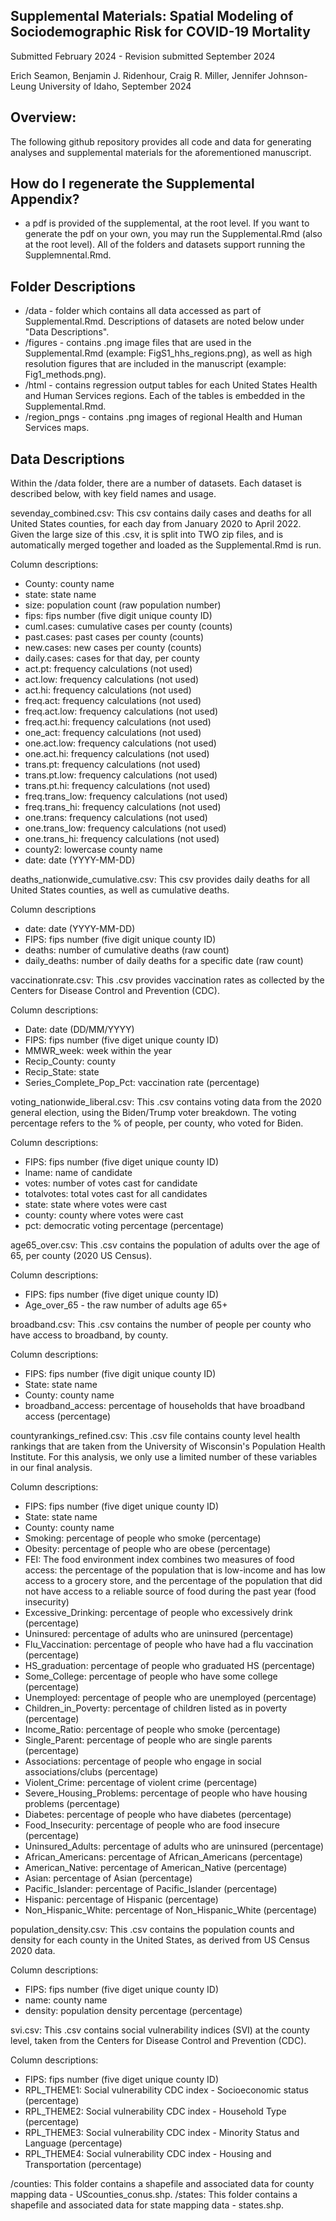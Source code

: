 ## Supplemental Materials: Spatial Modeling of Sociodemographic Risk for COVID-19 Mortality

Submitted February 2024 - Revision submitted September 2024

Erich Seamon, Benjamin J. Ridenhour, Craig R. Miller, Jennifer Johnson-Leung
University of Idaho, September 2024

## Overview:

The following github repository provides all code and data for generating analyses and supplemental materials for the aforementioned manuscript.

## How do I regenerate the Supplemental Appendix?

- a pdf is provided of the supplemental, at the root level.  If you want to generate the pdf on your own, you may run the Supplemental.Rmd (also at the root level).  All of the folders and datasets support running the Supplemnental.Rmd.

## Folder Descriptions

- /data  - folder which contains all data accessed as part of Supplemental.Rmd.  Descriptions of datasets are noted below under "Data Descriptions".
- /figures - contains .png image files that are used in the Supplemental.Rmd (example: FigS1_hhs_regions.png), as well as high resolution figures that are included in the manuscript (example: Fig1_methods.png).
- /html - contains regression output tables for each United States Health and Human Services regions.  Each of the tables is embedded in the Supplemental.Rmd.
- /region_pngs - contains .png images of regional Health and Human Services maps.


## Data Descriptions

Within the /data folder, there are a number of datasets.  Each dataset is described below, with key field names and usage.

sevenday_combined.csv: This csv contains daily cases and deaths for all United States counties, for each day from January 2020 to April 2022.  Given the large size of this .csv, it is split into TWO zip files, and is automatically merged together and loaded as the Supplemental.Rmd is run.

Column descriptions:

- County: county name
- state: state name
- size: population count (raw population number)
- fips: fips number (five digit unique county ID)
- cuml.cases: cumulative cases per county (counts)
- past.cases: past cases per county (counts)
- new.cases: new cases per county (counts)
- daily.cases: cases for that day, per county
- act.pt: frequency calculations (not used)
- act.low: frequency calculations (not used)
- act.hi: frequency calculations (not used)
- freq.act: frequency calculations (not used)
- freq.act.low: frequency calculations (not used)
- freq.act.hi: frequency calculations (not used)
- one_act: frequency calculations (not used)
- one.act.low: frequency calculations (not used)
- one.act.hi: frequency calculations (not used)
- trans.pt: frequency calculations (not used)
- trans.pt.low: frequency calculations (not used)
- trans.pt.hi: frequency calculations (not used)
- freq.trans_low: frequency calculations (not used)
- freq.trans_hi: frequency calculations (not used)
- one.trans: frequency calculations (not used)
- one.trans_low: frequency calculations (not used)
- one.trans_hi: frequency calculations (not used)
- county2: lowercase county name
- date: date (YYYY-MM-DD)

deaths_nationwide_cumulative.csv: This csv provides daily deaths for all United States counties, as well as cumulative deaths.  

Column descriptions

- date: date (YYYY-MM-DD)
- FIPS: fips number (five digit unique county ID)
- deaths: number of cumulative deaths (raw count)
- daily_deaths: number of daily deaths for a specific date (raw count)

vaccinationrate.csv: This .csv provides vaccination rates as collected by the Centers for Disease Control and Prevention (CDC). 

Column descriptions:

- Date: date (DD/MM/YYYY)
- FIPS: fips number (five diget unique county ID)
- MMWR_week: week within the year
- Recip_County: county
- Recip_State: state
- Series_Complete_Pop_Pct: vaccination rate (percentage)
  
voting_nationwide_liberal.csv: This .csv contains voting data from the 2020 general election, using the Biden/Trump voter breakdown.  The voting percentage refers to the % of people, per county, who voted for Biden.

Column descriptions:

- FIPS: fips number (five diget unique county ID)
- lname: name of candidate
- votes: number of votes cast for candidate
- totalvotes: total votes cast for all candidates
- state: state where votes were cast
- county: county where votes were cast
- pct: democratic voting percentage (percentage)

age65_over.csv: This .csv contains the population of adults over the age of 65, per county (2020 US Census).

Column descriptions:

- FIPS: fips number (five diget unique county ID)
- Age_over_65 - the raw number of adults age 65+

broadband.csv: This .csv contains the number of people per county who have access to broadband, by county.

Column descriptions:

- FIPS: fips number (five digit unique county ID)
- State: state name
- County: county name
- broadband_access: percentage of households that have broadband access (percentage)

countyrankings_refined.csv: This .csv file contains county level health rankings that are taken from the University of Wisconsin's Population Health Institute.  For this analysis, we only use a limited number of these variables in our final analysis.

Column descriptions:

- FIPS: fips number (five diget unique county ID)
- State: state name
- County: county name
- Smoking: percentage of people who smoke (percentage)
- Obesity: percentage of people who are obese (percentage)
- FEI: The food environment index combines two measures of food access: the percentage of the population that is low-income and has low access to a grocery store, and the percentage of the population that did not have access to a reliable source of food during the past year (food insecurity)
- Excessive_Drinking: percentage of people who excessively drink (percentage)
- Uninsured: percentage of adults who are uninsured (percentage)
- Flu_Vaccination: percentage of people who have had a flu vaccination (percentage)
- HS_graduation: percentage of people who graduated HS (percentage)
- Some_College: percentage of people who have some college (percentage)
- Unemployed: percentage of people who are unemployed (percentage)
- Children_in_Poverty: percentage of children listed as in poverty (percentage)
- Income_Ratio: percentage of people who smoke (percentage)
- Single_Parent: percentage of people who are single parents (percentage)
- Associations: percentage of people who engage in social associations/clubs (percentage)
- Violent_Crime: percentage of violent crime (percentage)
- Severe_Housing_Problems: percentage of people who have housing problems (percentage)
- Diabetes: percentage of people who have diabetes (percentage)
- Food_Insecurity: percentage of people who are food insecure (percentage)
- Uninsured_Adults: percentage of adults who are uninsured (percentage)
- African_Americans: percentage of African_Americans (percentage)
- American_Native: percentage of American_Native (percentage)
- Asian: percentage of Asian (percentage)
- Pacific_Islander: percentage of Pacific_Islander (percentage)
- Hispanic: percentage of Hispanic (percentage)
- Non_Hispanic_White: percentage of Non_Hispanic_White (percentage)

population_density.csv: This .csv contains the population counts and density for each county in the United States, as derived from US Census 2020 data.

Column descriptions:

- FIPS: fips number (five diget unique county ID)
- name: county name
- density: population density percentage (percentage)

svi.csv: This .csv contains social vulnerability indices (SVI) at the county level, taken from the Centers for Disease Control and Prevention (CDC).

Column descriptions:

- FIPS: fips number (five diget unique county ID)
- RPL_THEME1: Social vulnerability CDC index - Socioeconomic status (percentage)
- RPL_THEME2: Social vulnerability CDC index - Household Type (percentage)
- RPL_THEME3: Social vulnerability CDC index - Minority Status and Language (percentage)
- RPL_THEME4: Social vulnerability CDC index - Housing and Transportation (percentage)

/counties: This folder contains a shapefile and associated data for county mapping data - UScounties_conus.shp.
/states: This folder contains a shapefile and associated data for state mapping data - states.shp.

